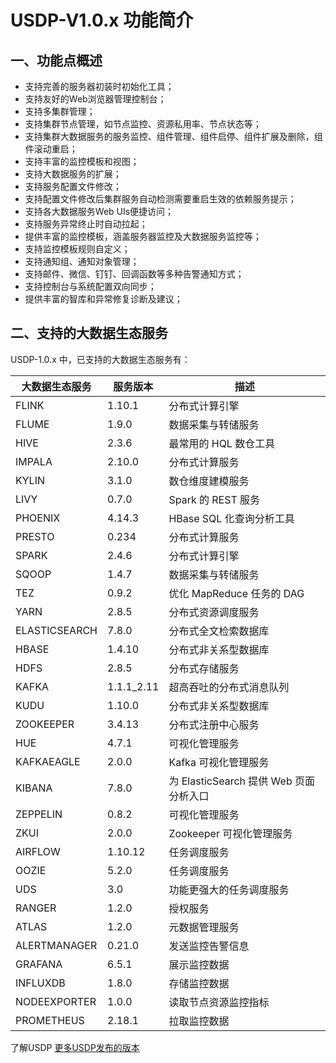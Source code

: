 # USDP-V1.0.x 功能简介



## 一、功能点概述

- 支持完善的服务器初装时初始化工具；
- 支持友好的Web浏览器管理控制台；
- 支持多集群管理；
- 支持集群节点管理，如节点监控、资源私用率、节点状态等；
- 支持集群大数据服务的服务监控、组件管理、组件启停、组件扩展及删除，组件滚动重启；
- 支持丰富的监控模板和视图；
- 支持大数据服务的扩展；
- 支持服务配置文件修改；
- 支持配置文件修改后集群服务自动检测需要重启生效的依赖服务提示；
- 支持各大数据服务Web UIs便捷访问；
- 支持服务异常终止时自动拉起；
- 提供丰富的监控模板，涵盖服务器监控及大数据服务监控等；
- 支持监控模板规则自定义；
- 支持通知组、通知对象管理；
- 支持邮件、微信、钉钉、回调函数等多种告警通知方式；
- 支持控制台与系统配置双向同步；
- 提供丰富的智库和异常修复诊断及建议；



## 二、支持的大数据生态服务

USDP-1.0.x 中，已支持的大数据生态服务有：

| 大数据生态服务 | 服务版本   | 描述                                   |
| -------------- | ---------- | -------------------------------------- |
| FLINK          | 1.10.1     | 分布式计算引擎                         |
| FLUME          | 1.9.0      | 数据采集与转储服务                     |
| HIVE           | 2.3.6      | 最常用的 HQL 数仓工具                  |
| IMPALA         | 2.10.0     | 分布式计算服务                         |
| KYLIN          | 3.1.0      | 数仓维度建模服务                       |
| LIVY           | 0.7.0      | Spark 的 REST 服务                     |
| PHOENIX        | 4.14.3     | HBase SQL 化查询分析工具               |
| PRESTO         | 0.234      | 分布式计算服务                         |
| SPARK          | 2.4.6      | 分布式计算引擎                         |
| SQOOP          | 1.4.7      | 数据采集与转储服务                     |
| TEZ            | 0.9.2      | 优化 MapReduce 任务的 DAG              |
| YARN           | 2.8.5      | 分布式资源调度服务                     |
| ELASTICSEARCH  | 7.8.0      | 分布式全文检索数据库                   |
| HBASE          | 1.4.10     | 分布式非关系型数据库                   |
| HDFS           | 2.8.5      | 分布式存储服务                         |
| KAFKA          | 1.1.1_2.11 | 超高吞吐的分布式消息队列               |
| KUDU           | 1.10.0     | 分布式非关系型数据库                   |
| ZOOKEEPER      | 3.4.13     | 分布式注册中心服务                     |
| HUE            | 4.7.1      | 可视化管理服务                         |
| KAFKAEAGLE     | 2.0.0      | Kafka 可视化管理服务                   |
| KIBANA         | 7.8.0      | 为 ElasticSearch 提供 Web 页面分析入口 |
| ZEPPELIN       | 0.8.2      | 可视化管理服务                         |
| ZKUI           | 2.0.0      | Zookeeper 可视化管理服务               |
| AIRFLOW        | 1.10.12    | 任务调度服务                           |
| OOZIE          | 5.2.0      | 任务调度服务                           |
| UDS            | 3.0        | 功能更强大的任务调度服务               |
| RANGER         | 1.2.0      | 授权服务                               |
| ATLAS          | 1.2.0      | 元数据管理服务                         |
| ALERTMANAGER   | 0.21.0     | 发送监控告警信息                       |
| GRAFANA        | 6.5.1      | 展示监控数据                           |
| INFLUXDB       | 1.8.0      | 存储监控数据                           |
| NODEEXPORTER   | 1.0.0      | 读取节点资源监控指标                   |
| PROMETHEUS     | 2.18.1     | 拉取监控数据                           |



了解USDP [更多USDP发布的版本](/usdpdc/general/version_list)

